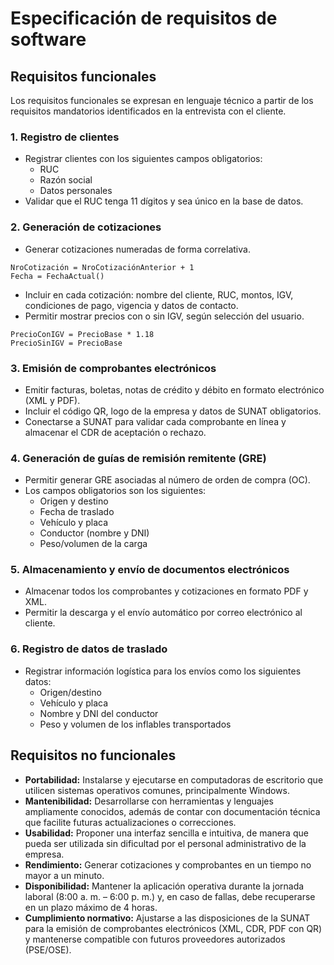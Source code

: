 # Especificación de requisitos de software

## Requisitos funcionales
Los requisitos funcionales se expresan en lenguaje técnico a partir de los requisitos mandatorios identificados en la entrevista con el cliente.

### 1. Registro de clientes
- Registrar clientes con los siguientes campos obligatorios:
  - RUC
  - Razón social
  - Datos personales
- Validar que el RUC tenga 11 dígitos y sea único en la base de datos.
### 2. Generación de cotizaciones
- Generar cotizaciones numeradas de forma correlativa.
```
NroCotización = NroCotizaciónAnterior + 1
Fecha = FechaActual()
```
- Incluir en cada cotización: nombre del cliente, RUC, montos, IGV, condiciones de pago, vigencia y datos de contacto.
- Permitir mostrar precios con o sin IGV, según selección del usuario.
```
PrecioConIGV = PrecioBase * 1.18
PrecioSinIGV = PrecioBase
```
### 3. Emisión de comprobantes electrónicos
- Emitir facturas, boletas, notas de crédito y débito en formato electrónico (XML y PDF).
- Incluir el código QR, logo de la empresa y datos de SUNAT obligatorios.
- Conectarse a SUNAT para validar cada comprobante en línea y almacenar el CDR de aceptación o rechazo.
### 4. Generación de guías de remisión remitente (GRE)
- Permitir generar GRE asociadas al número de orden de compra (OC).
- Los campos obligatorios son los siguientes:
   - Origen y destino
   - Fecha de traslado
   - Vehículo y placa
   - Conductor (nombre y DNI)
   - Peso/volumen de la carga
### 5. Almacenamiento y envío de documentos electrónicos
- Almacenar todos los comprobantes y cotizaciones en formato PDF y XML.
- Permitir la descarga y el envío automático por correo electrónico al cliente.
### 6. Registro de datos de traslado
- Registrar información logística para los envíos como los siguientes datos:
   - Origen/destino
   - Vehículo y placa
   - Nombre y DNI del conductor
   - Peso y volumen de los inflables transportados

## Requisitos no funcionales
- **Portabilidad:** Instalarse y ejecutarse en computadoras de escritorio que utilicen sistemas operativos comunes, principalmente Windows.
- **Mantenibilidad:** Desarrollarse con herramientas y lenguajes ampliamente conocidos, además de contar con documentación técnica que facilite futuras actualizaciones o correcciones.
- **Usabilidad:** Proponer una interfaz sencilla e intuitiva, de manera que pueda ser utilizada sin dificultad por el personal administrativo de la empresa.
- **Rendimiento:** Generar cotizaciones y comprobantes en un tiempo no mayor a un minuto.
- **Disponibilidad:** Mantener la aplicación operativa durante la jornada laboral (8:00 a. m. – 6:00 p. m.) y, en caso de fallas, debe recuperarse en un plazo máximo de 4 horas.
- **Cumplimiento normativo:** Ajustarse a las disposiciones de la SUNAT para la emisión de comprobantes electrónicos (XML, CDR, PDF con QR) y mantenerse compatible con futuros proveedores autorizados (PSE/OSE).
